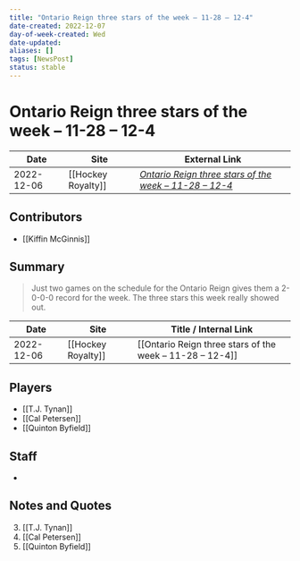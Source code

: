 ```yaml
---
title: "Ontario Reign three stars of the week – 11-28 – 12-4"
date-created: 2022-12-07
day-of-week-created: Wed
date-updated: 
aliases: []
tags: [NewsPost]
status: stable
---
```


# Ontario Reign three stars of the week – 11-28 – 12-4

| Date       | Site               | External Link                                                                                                                                    |
| ---------- | ------------------ | ------------------------------------------------------------------------------------------------------------------------------------------------ |
| 2022-12-06 | [[Hockey Royalty]] | [*Ontario Reign three stars of the week – 11-28 – 12-4*](https://hockeyroyalty.com/2022/12/06/ontario-reign-three-stars-of-the-week-11-28-12-4/) |

## Contributors
- [[Kiffin McGinnis]]

## Summary
> Just two games on the schedule for the Ontario Reign gives them a 2-0-0-0 record for the week. The three stars this week really showed out.

| Date       | Site               | Title / Internal Link                                    |
| ---------- | ------------------ | -------------------------------------------------------- |
| 2022-12-06 | [[Hockey Royalty]] | [[Ontario Reign three stars of the week – 11-28 – 12-4]] |

## Players
- [[T.J. Tynan]]
- [[Cal Petersen]]
- [[Quinton Byfield]]

## Staff
- 

## Notes and Quotes
3) [[T.J. Tynan]]
2) [[Cal Petersen]]
1) [[Quinton Byfield]]

